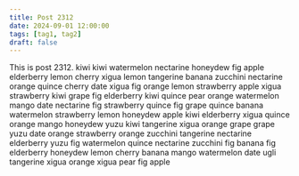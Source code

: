 ```yaml
---
title: Post 2312
date: 2024-09-01 12:00:00
tags: [tag1, tag2]
draft: false
---
```

This is post 2312.
kiwi
kiwi
watermelon
nectarine
honeydew
fig
apple
elderberry
lemon
cherry
xigua
lemon
tangerine
banana
zucchini
nectarine
orange
quince
cherry
date
xigua
fig
orange
lemon
strawberry
apple
xigua
strawberry
kiwi
grape
fig
elderberry
kiwi
quince
pear
orange
watermelon
mango
date
nectarine
fig
strawberry
quince
fig
grape
quince
banana
watermelon
strawberry
lemon
honeydew
apple
kiwi
elderberry
xigua
quince
orange
mango
honeydew
yuzu
kiwi
tangerine
xigua
orange
grape
grape
yuzu
date
orange
strawberry
orange
zucchini
tangerine
nectarine
elderberry
yuzu
fig
watermelon
quince
nectarine
zucchini
fig
banana
fig
elderberry
honeydew
lemon
cherry
banana
mango
watermelon
date
ugli
tangerine
xigua
orange
xigua
pear
fig
apple
